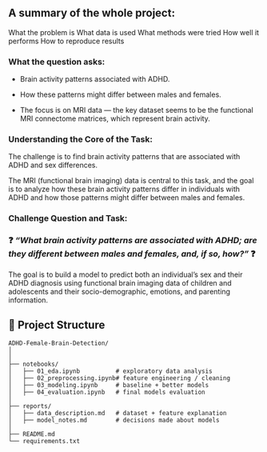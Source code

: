 ## A summary of the whole project:

What the problem is
What data is used
What methods were tried
How well it performs
How to reproduce results

### What the question asks:

- Brain activity patterns associated with ADHD.

- How these patterns might differ between males and females.

- The focus is on MRI data — the key dataset seems to be the functional MRI connectome matrices, which represent brain activity.



### Understanding the Core of the Task:

The challenge is to find brain activity patterns that are associated with ADHD and sex differences. 

The MRI (functional brain imaging) data is central to this task, and the goal is to analyze how these brain activity patterns differ in individuals with ADHD and how those patterns might differ between males and females.


### Challenge Question and Task:

### ❓ *“What brain activity patterns are associated with ADHD; are they different between males and females, and, if so, how?”* ❓

The goal is to build a model to predict both an individual’s sex and their ADHD diagnosis using functional brain imaging data of children and adolescents and their socio-demographic, emotions, and parenting information.



## 📁 Project Structure

```
ADHD-Female-Brain-Detection/
│
│
├── notebooks/
│   ├── 01_eda.ipynb          # exploratory data analysis
│   ├── 02_preprocessing.ipynb# feature engineering / cleaning
│   ├── 03_modeling.ipynb     # baseline + better models
│   ├── 04_evaluation.ipynb   # final models evaluation
│
├── reports/
│   ├── data_description.md   # dataset + feature explanation
│   ├── model_notes.md        # decisions made about models
│
├── README.md
└── requirements.txt
```
